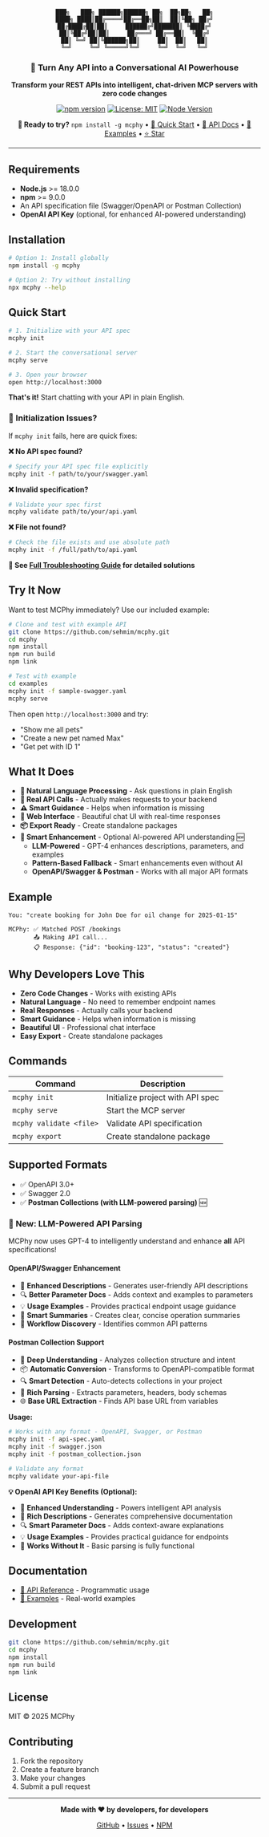 <div align="center">

```
███╗   ███╗ ██████╗██████╗ ██╗  ██╗██╗   ██╗
████╗ ████║██╔════╝██╔══██╗██║  ██║╚██╗ ██╔╝
██╔████╔██║██║     ██████╔╝███████║ ╚████╔╝
██║╚██╔╝██║██║     ██╔═══╝ ██╔══██║  ╚██╔╝
██║ ╚═╝ ██║╚██████╗██║     ██║  ██║   ██║
╚═╝     ╚═╝ ╚═════╝╚═╝     ╚═╝  ╚═╝   ╚═╝
```

### 🚀 Turn Any API into a Conversational AI Powerhouse

**Transform your REST APIs into intelligent, chat-driven MCP servers with zero code changes**

[![npm version](https://img.shields.io/npm/v/mcphy.svg?style=for-the-badge&color=brightgreen)](https://www.npmjs.com/package/mcphy)
[![License: MIT](https://img.shields.io/badge/License-MIT-blue.svg?style=for-the-badge)](LICENSE)
[![Node Version](https://img.shields.io/badge/node-%3E%3D18.0.0-brightgreen?style=for-the-badge&logo=node.js)](https://nodejs.org)

**🚀 Ready to try?** `npm install -g mcphy` • [🎯 Quick Start](#-quick-start) • [📖 API Docs](./docs/API.md) • [🎨 Examples](./docs/EXAMPLES.md) • [⭐ Star](https://github.com/sehmim/mcphy)

---

</div>

## Requirements

- **Node.js** >= 18.0.0
- **npm** >= 9.0.0
- An API specification file (Swagger/OpenAPI or Postman Collection)
- **OpenAI API Key** (optional, for enhanced AI-powered understanding)

## Installation

```bash
# Option 1: Install globally
npm install -g mcphy

# Option 2: Try without installing
npx mcphy --help
```

## Quick Start

```bash
# 1. Initialize with your API spec
mcphy init

# 2. Start the conversational server
mcphy serve

# 3. Open your browser
open http://localhost:3000
```

**That's it!** Start chatting with your API in plain English.

### 🚨 Initialization Issues?

If `mcphy init` fails, here are quick fixes:

**❌ No API spec found?**
```bash
# Specify your API spec file explicitly
mcphy init -f path/to/your/swagger.yaml
```

**❌ Invalid specification?**
```bash
# Validate your spec first
mcphy validate path/to/your/api.yaml
```

**❌ File not found?**
```bash
# Check the file exists and use absolute path
mcphy init -f /full/path/to/api.yaml
```

**📖 See [Full Troubleshooting Guide](./docs/troubleshooting.md) for detailed solutions**

## Try It Now

Want to test MCPhy immediately? Use our included example:

```bash
# Clone and test with example API
git clone https://github.com/sehmim/mcphy.git
cd mcphy
npm install
npm run build
npm link

# Test with example
cd examples
mcphy init -f sample-swagger.yaml
mcphy serve
```

Then open `http://localhost:3000` and try:
- "Show me all pets"
- "Create a new pet named Max"
- "Get pet with ID 1"

## What It Does

- **🧠 Natural Language Processing** - Ask questions in plain English
- **🔌 Real API Calls** - Actually makes requests to your backend
- **⚠️ Smart Guidance** - Helps when information is missing
- **💬 Web Interface** - Beautiful chat UI with real-time responses
- **📦 Export Ready** - Create standalone packages
- **🤖 Smart Enhancement** - Optional AI-powered API understanding 🆕
  - **LLM-Powered** - GPT-4 enhances descriptions, parameters, and examples
  - **Pattern-Based Fallback** - Smart enhancements even without AI
  - **OpenAPI/Swagger & Postman** - Works with all major API formats

## Example

```
You: "create booking for John Doe for oil change for 2025-01-15"

MCPhy: ✅ Matched POST /bookings
       📤 Making API call...
       📋 Response: {"id": "booking-123", "status": "created"}
```

## Why Developers Love This

- **Zero Code Changes** - Works with existing APIs
- **Natural Language** - No need to remember endpoint names  
- **Real Responses** - Actually calls your backend
- **Smart Guidance** - Helps when information is missing
- **Beautiful UI** - Professional chat interface
- **Easy Export** - Create standalone packages

## Commands

| Command | Description |
|---------|-------------|
| `mcphy init` | Initialize project with API spec |
| `mcphy serve` | Start the MCP server |
| `mcphy validate <file>` | Validate API specification |
| `mcphy export` | Create standalone package |

## Supported Formats

- ✅ OpenAPI 3.0+
- ✅ Swagger 2.0
- ✅ **Postman Collections (with LLM-powered parsing)** 🆕

### 🚀 New: LLM-Powered API Parsing

MCPhy now uses GPT-4 to intelligently understand and enhance **all** API specifications!

#### OpenAPI/Swagger Enhancement
- 📝 **Enhanced Descriptions** - Generates user-friendly API descriptions
- 🔍 **Better Parameter Docs** - Adds context and examples to parameters
- 💡 **Usage Examples** - Provides practical endpoint usage guidance
- 🎯 **Smart Summaries** - Creates clear, concise operation summaries
- 🔗 **Workflow Discovery** - Identifies common API patterns

#### Postman Collection Support
- 🤖 **Deep Understanding** - Analyzes collection structure and intent
- 📦 **Automatic Conversion** - Transforms to OpenAPI-compatible format
- 🔍 **Smart Detection** - Auto-detects collections in your project
- 📝 **Rich Parsing** - Extracts parameters, headers, body schemas
- 🌐 **Base URL Extraction** - Finds API base URL from variables

**Usage:**
```bash
# Works with any format - OpenAPI, Swagger, or Postman
mcphy init -f api-spec.yaml
mcphy init -f swagger.json
mcphy init -f postman_collection.json

# Validate any format
mcphy validate your-api-file
```

**💡 OpenAI API Key Benefits (Optional):**
- 🤖 **Enhanced Understanding** - Powers intelligent API analysis
- 📝 **Rich Descriptions** - Generates comprehensive documentation
- 🔍 **Smart Parameter Docs** - Adds context-aware explanations
- 💡 **Usage Examples** - Provides practical guidance for endpoints
- 🚀 **Works Without It** - Basic parsing is fully functional

## Documentation

- [📖 API Reference](./docs/API.md) - Programmatic usage
- [🎨 Examples](./docs/EXAMPLES.md) - Real-world examples

## Development

```bash
git clone https://github.com/sehmim/mcphy.git
cd mcphy
npm install
npm run build
npm link
```

## License

MIT © 2025 MCPhy

## Contributing

1. Fork the repository
2. Create a feature branch
3. Make your changes
4. Submit a pull request

---

<div align="center">

**Made with ❤️ by developers, for developers**

[GitHub](https://github.com/sehmim/mcphy) • [Issues](https://github.com/sehmim/mcphy/issues) • [NPM](https://www.npmjs.com/package/mcphy)

</div>